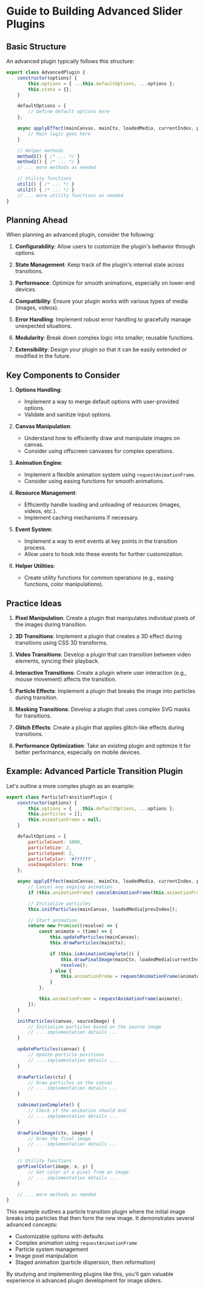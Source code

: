 # Guide to Building Advanced Slider Plugins

## Basic Structure

An advanced plugin typically follows this structure:

```javascript
export class AdvancedPlugin {
    constructor(options) {
        this.options = { ...this.defaultOptions, ...options };
        this.state = {};
    }

    defaultOptions = {
        // Define default options here
    };

    async applyEffect(mainCanvas, mainCtx, loadedMedia, currentIndex, prevIndex) {
        // Main logic goes here
    }

    // Helper methods
    method1() { /* ... */ }
    method2() { /* ... */ }
    // ... more methods as needed

    // Utility functions
    util1() { /* ... */ }
    util2() { /* ... */ }
    // ... more utility functions as needed
}
```

## Planning Ahead

When planning an advanced plugin, consider the following:

1. **Configurability**: Allow users to customize the plugin's behavior through options.

2. **State Management**: Keep track of the plugin's internal state across transitions.

3. **Performance**: Optimize for smooth animations, especially on lower-end devices.

4. **Compatibility**: Ensure your plugin works with various types of media (images, videos).

5. **Error Handling**: Implement robust error handling to gracefully manage unexpected situations.

6. **Modularity**: Break down complex logic into smaller, reusable functions.

7. **Extensibility**: Design your plugin so that it can be easily extended or modified in the future.

## Key Components to Consider

1. **Options Handling**: 
   - Implement a way to merge default options with user-provided options.
   - Validate and sanitize input options.

2. **Canvas Manipulation**:
   - Understand how to efficiently draw and manipulate images on canvas.
   - Consider using offscreen canvases for complex operations.

3. **Animation Engine**:
   - Implement a flexible animation system using `requestAnimationFrame`.
   - Consider using easing functions for smooth animations.

4. **Resource Management**:
   - Efficiently handle loading and unloading of resources (images, videos, etc.).
   - Implement caching mechanisms if necessary.

5. **Event System**:
   - Implement a way to emit events at key points in the transition process.
   - Allow users to hook into these events for further customization.

6. **Helper Utilities**:
   - Create utility functions for common operations (e.g., easing functions, color manipulations).

## Practice Ideas

1. **Pixel Manipulation**: Create a plugin that manipulates individual pixels of the images during transition.

2. **3D Transitions**: Implement a plugin that creates a 3D effect during transitions using CSS 3D transforms.

3. **Video Transitions**: Develop a plugin that can transition between video elements, syncing their playback.

4. **Interactive Transitions**: Create a plugin where user interaction (e.g., mouse movement) affects the transition.

5. **Particle Effects**: Implement a plugin that breaks the image into particles during transition.

6. **Masking Transitions**: Develop a plugin that uses complex SVG masks for transitions.

7. **Glitch Effects**: Create a plugin that applies glitch-like effects during transitions.

8. **Performance Optimization**: Take an existing plugin and optimize it for better performance, especially on mobile devices.

## Example: Advanced Particle Transition Plugin

Let's outline a more complex plugin as an example:

```javascript
export class ParticleTransitionPlugin {
    constructor(options) {
        this.options = { ...this.defaultOptions, ...options };
        this.particles = [];
        this.animationFrame = null;
    }

    defaultOptions = {
        particleCount: 1000,
        particleSize: 2,
        particleSpeed: 2,
        particleColor: '#ffffff',
        useImageColors: true
    };

    async applyEffect(mainCanvas, mainCtx, loadedMedia, currentIndex, prevIndex) {
        // Cancel any ongoing animation
        if (this.animationFrame) cancelAnimationFrame(this.animationFrame);

        // Initialize particles
        this.initParticles(mainCanvas, loadedMedia[prevIndex]);

        // Start animation
        return new Promise((resolve) => {
            const animate = (time) => {
                this.updateParticles(mainCanvas);
                this.drawParticles(mainCtx);

                if (this.isAnimationComplete()) {
                    this.drawFinalImage(mainCtx, loadedMedia[currentIndex]);
                    resolve();
                } else {
                    this.animationFrame = requestAnimationFrame(animate);
                }
            };

            this.animationFrame = requestAnimationFrame(animate);
        });
    }

    initParticles(canvas, sourceImage) {
        // Initialize particles based on the source image
        // ... implementation details ...
    }

    updateParticles(canvas) {
        // Update particle positions
        // ... implementation details ...
    }

    drawParticles(ctx) {
        // Draw particles on the canvas
        // ... implementation details ...
    }

    isAnimationComplete() {
        // Check if the animation should end
        // ... implementation details ...
    }

    drawFinalImage(ctx, image) {
        // Draw the final image
        // ... implementation details ...
    }

    // Utility functions
    getPixelColor(image, x, y) {
        // Get color of a pixel from an image
        // ... implementation details ...
    }

    // ... more methods as needed
}
```

This example outlines a particle transition plugin where the initial image breaks into particles that then form the new image. It demonstrates several advanced concepts:

- Customizable options with defaults
- Complex animation using `requestAnimationFrame`
- Particle system management
- Image pixel manipulation
- Staged animation (particle dispersion, then reformation)

By studying and implementing plugins like this, you'll gain valuable experience in advanced plugin development for image sliders.
